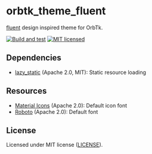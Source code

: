 # orbtk_theme_fluent

[fluent](https://www.microsoft.com/design/fluent/#/) design inspired theme for OrbTk.

[![Build and test](https://github.com/redox-os/orbtk/workflows/CI/badge.svg)](https://github.com/redox-os/orbtk/actions)
[![MIT licensed](https://img.shields.io/badge/license-MIT-blue.svg)](../../LICENSE)

## Dependencies

* [lazy_static](https://github.com/rust-lang-nursery/lazy-static.rs) (Apache 2.0, MIT): Static resource loading

## Resources

* [Material Icons](https://github.com/material-icons/material-icons-font) (Apache 2.0): Default icon font
* [Roboto](https://github.com/google/roboto) (Apache 2.0): Default font

## License

Licensed under MIT license ([LICENSE](../../LICENSE)).
